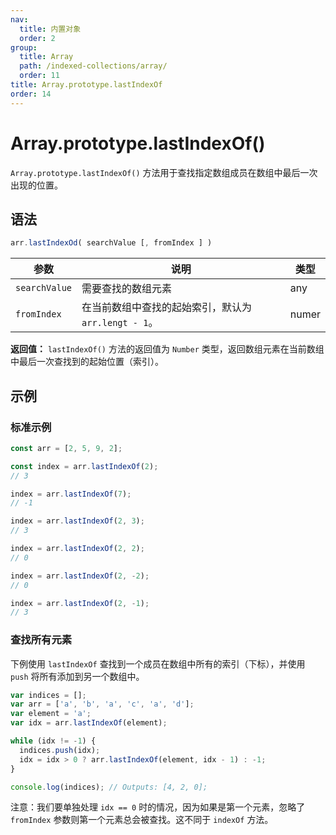 ```yaml
---
nav:
  title: 内置对象
  order: 2
group:
  title: Array
  path: /indexed-collections/array/
  order: 11
title: Array.prototype.lastIndexOf
order: 14
---
```


# Array.prototype.lastIndexOf()

`Array.prototype.lastIndexOf()` 方法用于查找指定数组成员在数组中最后一次出现的位置。

## 语法

```js
arr.lastIndexOd( searchValue [, fromIndex ] )
```

| 参数          | 说明                                                 | 类型  |
| ------------- | ---------------------------------------------------- | ----- |
| `searchValue` | 需要查找的数组元素                                   | any   |
| `fromIndex`   | 在当前数组中查找的起始索引，默认为 `arr.lengt - 1`。 | numer |

**返回值：** `lastIndexOf()` 方法的返回值为 `Number` 类型，返回数组元素在当前数组中最后一次查找到的起始位置（索引）。

## 示例

### 标准示例

```js
const arr = [2, 5, 9, 2];

const index = arr.lastIndexOf(2);
// 3

index = arr.lastIndexOf(7);
// -1

index = arr.lastIndexOf(2, 3);
// 3

index = arr.lastIndexOf(2, 2);
// 0

index = arr.lastIndexOf(2, -2);
// 0

index = arr.lastIndexOf(2, -1);
// 3
```

### 查找所有元素

下例使用 `lastIndexOf` 查找到一个成员在数组中所有的索引（下标），并使用 `push` 将所有添加到另一个数组中。

```js
var indices = [];
var arr = ['a', 'b', 'a', 'c', 'a', 'd'];
var element = 'a';
var idx = arr.lastIndexOf(element);

while (idx != -1) {
  indices.push(idx);
  idx = idx > 0 ? arr.lastIndexOf(element, idx - 1) : -1;
}

console.log(indices); // Outputs: [4, 2, 0];
```

注意：我们要单独处理 `idx == 0` 时的情况，因为如果是第一个元素，忽略了`fromIndex` 参数则第一个元素总会被查找。这不同于 `indexOf` 方法。
